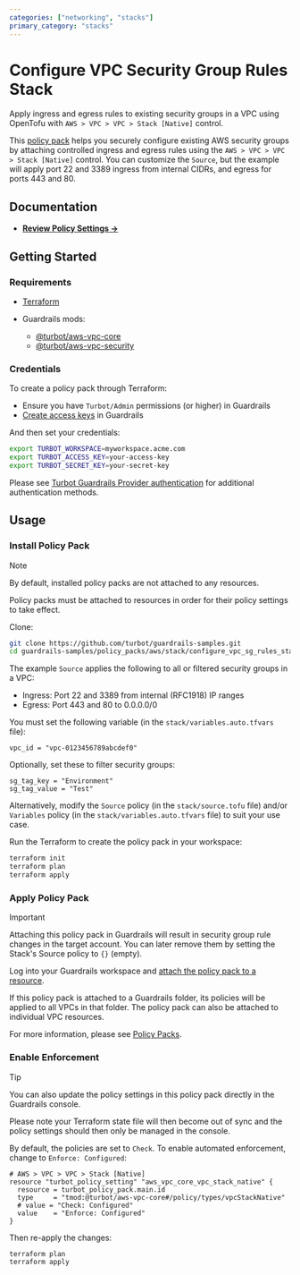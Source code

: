 ```yaml
---
categories: ["networking", "stacks"]
primary_category: "stacks"
---
```


# Configure VPC Security Group Rules Stack

Apply ingress and egress rules to existing security groups in a VPC using OpenTofu with `AWS > VPC > VPC > Stack [Native]` control.

This [policy pack](https://turbot.com/guardrails/docs/concepts/policy-packs) helps you securely configure existing AWS security groups by attaching controlled ingress and egress rules using the `AWS > VPC > VPC > Stack [Native]` control. You can customize the `Source`, but the example will apply port 22 and 3389 ingress from internal CIDRs, and egress for ports 443 and 80.

## Documentation

- **[Review Policy Settings →](https://hub.guardrails.turbot.com/policy-packs/aws_vpc_configure_vpc_sg_rules_stack/settings)**

## Getting Started

### Requirements

- [Terraform](https://developer.hashicorp.com/terraform/install)

- Guardrails mods:
  - [@turbot/aws-vpc-core](https://hub.guardrails.turbot.com/mods/aws/mods/aws-vpc-core)
  - [@turbot/aws-vpc-security](https://hub.guardrails.turbot.com/mods/aws/mods/aws-vpc-security)

### Credentials

To create a policy pack through Terraform:

- Ensure you have `Turbot/Admin` permissions (or higher) in Guardrails
- [Create access keys](https://turbot.com/guardrails/docs/guides/iam/access-keys#generate-a-new-guardrails-api-access-key) in Guardrails

And then set your credentials:

```sh
export TURBOT_WORKSPACE=myworkspace.acme.com
export TURBOT_ACCESS_KEY=your-access-key
export TURBOT_SECRET_KEY=your-secret-key
```

Please see [Turbot Guardrails Provider authentication](https://registry.terraform.io/providers/turbot/turbot/latest/docs#authentication) for additional authentication methods.

## Usage

### Install Policy Pack

> [!NOTE]
> By default, installed policy packs are not attached to any resources.
>
> Policy packs must be attached to resources in order for their policy settings to take effect.

Clone:

```sh
git clone https://github.com/turbot/guardrails-samples.git
cd guardrails-samples/policy_packs/aws/stack/configure_vpc_sg_rules_stack
```

The example `Source` applies the following to all or filtered security groups in a VPC:

- Ingress: Port 22 and 3389 from internal (RFC1918) IP ranges
- Egress: Port 443 and 80 to 0.0.0.0/0

You must set the following variable (in the `stack/variables.auto.tfvars` file):

```hcl
vpc_id = "vpc-0123456789abcdef0"
```

Optionally, set these to filter security groups:

```hcl
sg_tag_key = "Environment"
sg_tag_value = "Test"
```

Alternatively, modify the `Source` policy (in the `stack/source.tofu` file) and/or `Variables` policy (in the `stack/variables.auto.tfvars` file) to suit your use case.

Run the Terraform to create the policy pack in your workspace:

```sh
terraform init
terraform plan
terraform apply
```

### Apply Policy Pack

> [!IMPORTANT]
> Attaching this policy pack in Guardrails will result in security group rule changes in the target account. You can later remove them by setting the Stack's Source policy to `{}` (empty).

Log into your Guardrails workspace and [attach the policy pack to a resource](https://turbot.com/guardrails/docs/guides/policy-packs#attach-a-policy-pack-to-a-resource).

If this policy pack is attached to a Guardrails folder, its policies will be applied to all VPCs in that folder. The policy pack can also be attached to individual VPC resources.

For more information, please see [Policy Packs](https://turbot.com/guardrails/docs/concepts/policy-packs).

### Enable Enforcement

> [!TIP]
> You can also update the policy settings in this policy pack directly in the Guardrails console.
>
> Please note your Terraform state file will then become out of sync and the policy settings should then only be managed in the console.

By default, the policies are set to `Check`. To enable automated enforcement, change to `Enforce: Configured`:

```hcl
# AWS > VPC > VPC > Stack [Native]
resource "turbot_policy_setting" "aws_vpc_core_vpc_stack_native" {
  resource = turbot_policy_pack.main.id
  type     = "tmod:@turbot/aws-vpc-core#/policy/types/vpcStackNative"
  # value = "Check: Configured"
  value    = "Enforce: Configured"
}
```

Then re-apply the changes:

```sh
terraform plan
terraform apply
```
